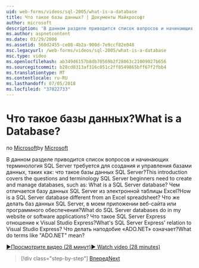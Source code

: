 ```yaml
---
uid: web-forms/videos/sql-2005/what-is-a-database
title: Что такое базы данных? | Документы Майкрософт
author: microsoft
description: 'В данном разделе приводится список вопросов и начинающих терминология SQL Server требуется для создания и управления базами данных, таких как: что такое базы данных SQL Server? Как...'
ms.author: aspnetcontent
ms.date: 03/29/2006
ms.assetid: 560d2455-ce08-4b2a-900d-7e9ccf82e048
msc.legacyurl: /web-forms/videos/sql-2005/what-is-a-database
msc.type: video
ms.openlocfilehash: ab349d6157b8db70569b2f28063c21009027b656
ms.sourcegitcommit: b28cd0313af316c051c2ff8549865bff67f2fbb4
ms.translationtype: MT
ms.contentlocale: ru-RU
ms.lasthandoff: 07/05/2018
ms.locfileid: "37822733"
---
```

<a name="what-is-a-database"></a><span data-ttu-id="bd82a-105">Что такое базы данных?</span><span class="sxs-lookup"><span data-stu-id="bd82a-105">What is a Database?</span></span>
====================
<span data-ttu-id="bd82a-106">по [Microsoft](https://github.com/microsoft)</span><span class="sxs-lookup"><span data-stu-id="bd82a-106">by [Microsoft](https://github.com/microsoft)</span></span>

<span data-ttu-id="bd82a-107">В данном разделе приводится список вопросов и начинающих терминология SQL Server требуется для создания и управления базами данных, таких как: что такое базы данных SQL Server?</span><span class="sxs-lookup"><span data-stu-id="bd82a-107">This introduction covers the questions and terminology SQL Server beginners need to create and manage databases, such as: What is a SQL Server database?</span></span> <span data-ttu-id="bd82a-108">Чем отличается базу данных SQL Server из электронной таблицы Excel?</span><span class="sxs-lookup"><span data-stu-id="bd82a-108">How is a SQL Server database different from an Excel spreadsheet?</span></span> <span data-ttu-id="bd82a-109">Что же делать баз данных SQL Server, в моем приложении веб-сайта или программного обеспечения?</span><span class="sxs-lookup"><span data-stu-id="bd82a-109">What do SQL Server databases do in my website or software applications?</span></span> <span data-ttu-id="bd82a-110">Что такое SQL Server Express отношение к Visual Studio Express?</span><span class="sxs-lookup"><span data-stu-id="bd82a-110">What's SQL Server Express' relation to Visual Studio Express?</span></span> <span data-ttu-id="bd82a-111">Что делать наподобие «ADO.NET» означает?</span><span class="sxs-lookup"><span data-stu-id="bd82a-111">What do terms like "ADO.NET" mean?</span></span>

[<span data-ttu-id="bd82a-112">&#9654;Просмотрите видео (28 минут)</span><span class="sxs-lookup"><span data-stu-id="bd82a-112">&#9654; Watch video (28 minutes)</span></span>](https://channel9.msdn.com/Blogs/ASP-NET-Site-Videos/what-is-a-database)

> [!div class="step-by-step"]
> [<span data-ttu-id="bd82a-113">Вперед</span><span class="sxs-lookup"><span data-stu-id="bd82a-113">Next</span></span>](understanding-database-tables-and-records.md)
